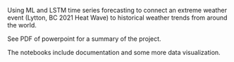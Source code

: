 Using ML and LSTM time series forecasting to connect an extreme weather event (Lytton, BC 2021 Heat Wave) to historical weather trends from around the world. 

See PDF of powerpoint for a summary of the project. 

The notebooks include documentation and some more data visualization. 
